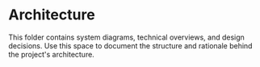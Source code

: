 # Architecture

This folder contains system diagrams, technical overviews, and design decisions. Use this space to document the structure and rationale behind the project's architecture. 